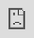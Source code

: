 ```yaml
---
title: 中国近现代史事件可视化地图
tags: []
date created: 2023-05-07 14:01:33
date updated: 2023-11-28 10:48:05
uid: 1683439293025
---
```


# 中国近现代史事件可视化地图

项目地址: [ztjryg4/ChineseModernHistoryMap: 中国近代史可视化/中国近代史事件地图 (github.com)](https://github.com/ztjryg4/ChineseModernHistoryMap)

<iframe src="http://history.imztj.cn" allow="fullscreen" style="height: 100%; width: 100%; position: absolute;top: 0; left: 0;border: 0;"></iframe>
